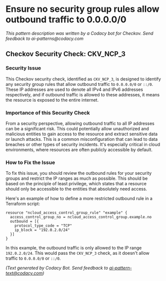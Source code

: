 # Ensure no security group rules allow outbound traffic to 0.0.0.0/0

_This pattern description was written by a Codacy bot for Checkov. Send feedback to ai-patterns@codacy.com_

## Checkov Security Check: CKV_NCP_3

### Security Issue
This Checkov security check, identified as `CKV_NCP_3`, is designed to identify any security group rules that allow outbound traffic to `0.0.0.0/0` or `::/0`. These IP addresses are used to denote all IPv4 and IPv6 addresses respectively, and if outbound traffic is allowed to these addresses, it means the resource is exposed to the entire internet.

### Importance of this Security Check
From a security perspective, allowing outbound traffic to all IP addresses can be a significant risk. This could potentially allow unauthorized and malicious entities to gain access to the resource and extract sensitive data or launch attacks. This is a common misconfiguration that can lead to data breaches or other types of security incidents. It's especially critical in cloud environments, where resources are often publicly accessible by default.

### How to Fix the Issue
To fix this issue, you should review the outbound rules for your security groups and restrict the IP ranges as much as possible. This should be based on the principle of least privilege, which states that a resource should only be accessible to the entities that absolutely need access.

Here's an example of how to define a more restricted outbound rule in a Terraform script:

```hcl
resource "ncloud_access_control_group_rule" "example" {
  access_control_group_no = ncloud_access_control_group.example.no
  outbound = [{
    protocol_type_code = "TCP"
    ip_block = "192.0.2.0/24"
  }]
}
```

In this example, the outbound traffic is only allowed to the IP range `192.0.2.0/24`. This would pass the `CKV_NCP_3` check, as it doesn't allow traffic to `0.0.0.0/0` or `::/0`.

_(Text generated by Codacy Bot. Send feedback to ai-pattern-text@codacy.com)_
